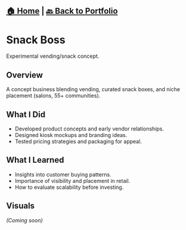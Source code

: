 [🏠 Home](https://stacynwigwe.github.io/product-experiments/) | 
[🔙 Back to Portfolio](https://stacynwigwe.github.io/portfolio/)
---
# Snack Boss
Experimental vending/snack concept.

## Overview
A concept business blending vending, curated snack boxes, and niche placement (salons, 55+ communities).

## What I Did
- Developed product concepts and early vendor relationships.  
- Designed kiosk mockups and branding ideas.  
- Tested pricing strategies and packaging for appeal.  

## What I Learned
- Insights into customer buying patterns.  
- Importance of visibility and placement in retail.  
- How to evaluate scalability before investing.
  
## Visuals
*(Coming soon)*
